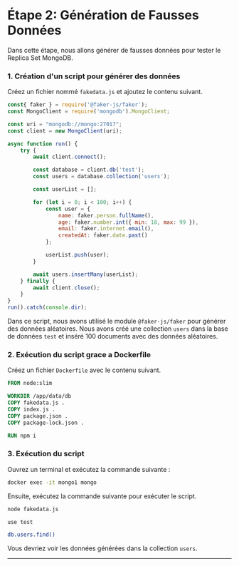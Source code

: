 # Étape 2: Génération de Fausses Données

Dans cette étape, nous allons générer de fausses données pour tester le Replica Set MongoDB.

### 1. Création d'un script pour générer des données

Créez un fichier nommé `fakedata.js` et ajoutez le contenu suivant.

```javascript
const{ faker } = require('@faker-js/faker');
const MongoClient = require('mongodb').MongoClient;

const uri = "mongodb://mongo:27017";
const client = new MongoClient(uri);

async function run() {
    try {
        await client.connect();

        const database = client.db('test');
        const users = database.collection('users');

        const userList = [];

        for (let i = 0; i < 100; i++) {
            const user = {
                name: faker.person.fullName(),
                age: faker.number.int({ min: 18, max: 99 }),
                email: faker.internet.email(),
                createdAt: faker.date.past()
            };

            userList.push(user);
        }

        await users.insertMany(userList);
    } finally {
        await client.close();
    }
}
run().catch(console.dir);
```

Dans ce script, nous avons utilisé le module `@faker-js/faker` pour générer des données aléatoires. Nous avons créé une collection `users` dans la base de données `test` et inséré 100 documents avec des données aléatoires.

### 2. Exécution du script grace a Dockerfile

Créez un fichier `Dockerfile` avec le contenu suivant.

```Dockerfile
FROM node:slim

WORKDIR /app/data/db
COPY fakedata.js .
COPY index.js .
COPY package.json .
COPY package-lock.json .

RUN npm i
```


### 3. Exécution du script

Ouvrez un terminal et exécutez la commande suivante :

```bash
docker exec -it mongo1 mongo
```

Ensuite, exécutez la commande suivante pour exécuter le script.

```bash
node fakedata.js
```

```bash
use test
```

```bash
db.users.find()
```

Vous devriez voir les données générées dans la collection `users`.

---



